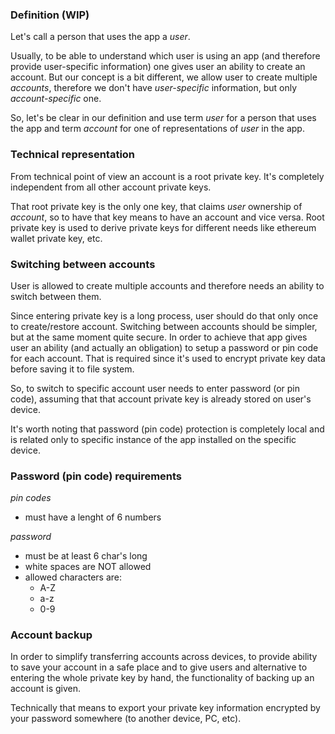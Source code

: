 ### Definition (WIP)
Let's call a person that uses the app a _user_.

Usually, to be able to understand which user is using an app (and therefore provide user-specific information) one gives user an ability to create an account. But our concept is a bit different, we allow user to create multiple _accounts_, therefore we don't have _user-specific_ information, but only _account-specific_ one. 

So, let's be clear in our definition and use term _user_ for a person that uses the app and term _account_ for one of representations of _user_ in the app.

### Technical representation
From technical point of view an account is a root private key. It's completely independent from all other account private keys. 

That root private key is the only one key, that claims _user_ ownership of _account_, so to have that key means to have an account and vice versa. Root private key is used to derive private keys for different needs like ethereum wallet private key, etc. 

### Switching between accounts

User is allowed to create multiple accounts and therefore needs an ability to switch between them. 

Since entering private key is a long process, user should do that only once to create/restore account. Switching between accounts should be simpler, but at the same moment quite secure. In order to achieve that app gives user an ability (and actually an obligation) to setup a password or pin code for each account. That is required since it's used to encrypt private key data before saving it to file system. 

So, to switch to specific account user needs to enter password (or pin code), assuming that that account private key is already stored on user's device.

It's worth noting that password (pin code) protection is completely local and is related only to specific instance of the app installed on the specific device.

### Password (pin code) requirements

_pin codes_
- must have a lenght of 6 numbers

_password_
- must be at least 6 char's long
- white spaces are NOT allowed
- allowed characters are: 
  - A-Z
  - a-z
  - 0-9

### Account backup

In order to simplify transferring accounts across devices, to provide ability to save your account in a safe place and to give users and alternative to entering the whole private key by hand, the functionality of backing up an account is given. 

Technically that means to export your private key information encrypted by your password somewhere (to another device, PC, etc). 

